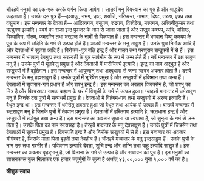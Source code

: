 चौदहवें मनुओं का एक-एक करके वर्णन किया जायेगा। सातवाँ मनु विवस्वान का पुत्र है और श्राद्धदेव कहलाता है। उसके दस पुत्र हैं—इक्ष्वाकु, नभग, धृष्ट, शर्याति, नरिष्यन्त, नाभाग, दिष्ट, तरूष, पृषध्र तथा वसुमान। इस मन्वन्तर के देवता हैं— आदित्यगण, वसुगण, रुद्रगण, विश्वेदेवा, मरुत्गण, अश्विनीकुमार तथा ऋभुगण इत्यादि। स्वर्ग का राजा इन्द्र पुरन्दर के नाम से जाना जाता है और सप्तॢष कश्यप, अत्रि, वशिष्ठ, विश्वामित्र, गौतम, जमदग्नि तथा भरद्वाज के नामों से विलयात हैं। इस मन्वन्तर में भगवान् विष्णु कश्यप के पुत्र के रूप में अदिति के गर्भ से उत्पन्न होते हैं। आठवें मन्वन्तर के मनु सावॢण हैं। उनके पुत्र निर्मोक आदि हैं और देवताओं में सुतपा आदि हैं। विरोचन-पुत्र बलि इन्द्र हैं और गालव तथा परशुराम सप्तॢषयों में से हैं। इस मन्वन्तर में भगवान् देवगुह्य तथा सरस्वती के पुत्र सार्वभौम के रूप में जन्म लेते हैं। नवें मन्वन्तर में दक्ष सावॢण मनु हैं। उनके पुत्रों में भूतकेतु प्रमुख है और देवताओं में मारीचिगर्भ इत्यादि। इन्द्र का नाम अद्भुत है और सप्तॢषयों में हैं द्युतिमान। इस मन्वन्तर में आयुष्मान् तथा अश्बुधारा से जन्मा ऋषभ अवतार होता है। दसवें मन्वन्तर के मनु ब्रह्मसावॢण हैं। उनके पुत्रों में भूरिषेण प्रमुख है और सप्तॢषयों में हविष्मान तथा अन्य हैं। देवताओं में सुवासन-गण प्रधान हैं और शश्भु इन्द्र है। इस मन्वन्तर का अवतार विष्वक्सेन है, जो शश्भु का मित्र है और विश्वस्रष्टा नामक ब्राह्मण के घर में विशूची के गर्भ से उत्पन्न हुआ॥ ग्याहरवें मन्वन्तर में धर्मसावॢण मनु हैं जिनके दस पुत्रों में सत्यधर्म प्रमुख है। देवताओं में विहंगम-गण तथा सप्तॢषयों में अरुण इत्यादि हैं। वैधृत इन्द्र था। इस मन्वन्तर में धर्मसेतु अवतार हुआ जो वैधृत तथा आर्यक से उत्पन्न हैं। बारहवें मन्वन्तर में रुद्रसावॢण मनु है जिनके पुत्रों में देववान प्रमुख है। देवताओं में हरितगण इत्यादि है, ऋतधामा इन्द्र है और सप्तॢषयों में तपोमूॢत तथा अन्य हैं। इस मन्वन्तर का अवतार सुधामा या स्वधामा है, जो सुनृता के गर्भ से जन्म लेता है। उसके पिता का नाम सत्यसहा है। तेरहवें मन्वन्तर के मनु देवसावॢण हैं। उनके पुत्रों में चित्रसेन तथा देवताओं में सुकर्मा प्रमुख हैं। दिवस्पति इन्द्र है और निर्मोक सप्तॢषयों में से है। इस मन्वन्तर का अवतार योगेश्वर है, जिसके माता पिता बृहती तथा देवहोत्र हैं। चौदहवें मन्वन्तर के मनु इन्द्रसावॢण हैं। उनके पुत्रों के नाम उरु तथा गश्भीर हैं। पवित्रगण इत्यादि देवता, शुचि इन्द्र और अग्नि तथा बाहु इत्यादि सप्तॢष हैं। इस मन्वन्तर का अवतार वृहद्भानु है, जो विताना के गर्भ से उत्पन्न है और सत्रायन का पुत्र है। इन मनुओं का शासनकाल कुल मिलाकर एक हजार चतुर्युगों के तुल्य है अर्थात् ४३,००,००० गुना १,००० वर्ष का है।  

**श्रीशुक उवाच** 